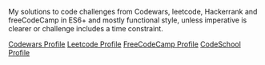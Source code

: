 My solutions to code challenges from Codewars, leetcode, Hackerrank and freeCodeCamp in ES6+ and mostly functional style, unless imperative is clearer or challenge includes a time constraint.

[Codewars Profile](https://www.codewars.com/users/davidRa)
[Leetcode Profile](https://leetcode.com/davidra/)
[FreeCodeCamp Profile](https://www.freecodecamp.org/davidrayoussef)
[CodeSchool Profile](https://www.codeschool.com/users/davidra)
